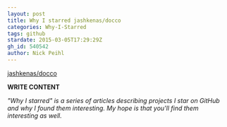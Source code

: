 ```yaml
---
layout: post
title: Why I starred jashkenas/docco
categories: Why-I-Starred
tags: github
stardate: 2015-03-05T17:29:29Z
gh_id: 540542
author: Nick Peihl
---
```


[jashkenas/docco](https://github.com/jashkenas/docco)

**WRITE CONTENT**

*"Why I starred" is a series of articles describing projects I star on GitHub and why I found them interesting. My hope is that you'll find them interesting as well.*

